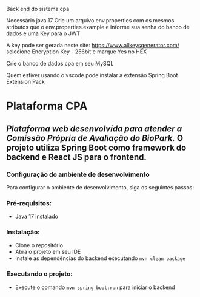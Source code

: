 Back end do sistema cpa

Necessário java 17
Crie um arquivo env.properties com os mesmos atributos que o env.properties.example e informe sua senha do banco de dados e uma Key para o JWT

A key pode ser gerada neste site: https://www.allkeysgenerator.com/
selecione Encryption Key - 256bit e marque Yes no HEX

Crie o banco de dados cpa em seu MySQL

Quem estiver usando o vscode pode instalar a extensão Spring Boot Extension Pack

# **Plataforma CPA**
## *Plataforma web desenvolvida para atender a Comissão Própria de Avaliação do BioPark.* O projeto utiliza Spring Boot como framework do backend e React JS para o frontend.

### Configuração do ambiente de desenvolvimento ###
Para configurar o ambiente de desenvolvimento, siga os seguintes passos:

### Pré-requisitos: ###
* Java 17 instalado

### Instalação: ###
* Clone o repositório
* Abra o projeto em seu IDE
* Instale as dependências do backend executando `mvn clean package`

### Executando o projeto: ###
* Execute o comando `mvn spring-boot:run` para iniciar o backend
  
